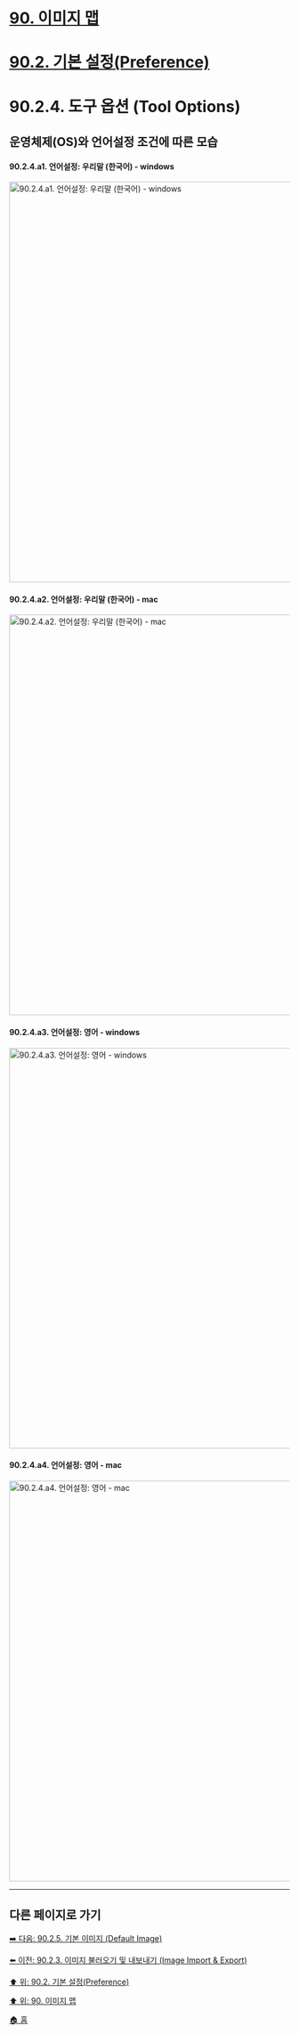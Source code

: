 # [90. 이미지 맵](./90-00-image-map.md)
# [90.2. 기본 설정(Preference)](./90-02-00-preference.md)
# 90.2.4. 도구 옵션 (Tool Options)
## 운영체제(OS)와 언어설정 조건에 따른 모습
#### 90.2.4.a1. 언어설정: 우리말 (한국어) - windows

<img width="720" alt="90.2.4.a1. 언어설정: 우리말 (한국어) - windows" src="https://github.com/wonder13662/gimp/assets/15767104/789d111c-2374-497f-920d-26b8048f2539">

#### 90.2.4.a2. 언어설정: 우리말 (한국어) - mac

<img width="720" alt="90.2.4.a2. 언어설정: 우리말 (한국어) - mac" src="https://github.com/wonder13662/gimp/assets/15767104/dcb0f40a-cbb6-43bc-a7b9-d1b73db39bce">

#### 90.2.4.a3. 언어설정: 영어 - windows

<img width="720" alt="90.2.4.a3. 언어설정: 영어 - windows" src="https://github.com/wonder13662/gimp/assets/15767104/560f9274-98c3-45db-8c61-c0dd1f110d6a">

#### 90.2.4.a4. 언어설정: 영어 - mac

<img width="720" alt="90.2.4.a4. 언어설정: 영어 - mac" src="https://github.com/wonder13662/gimp/assets/15767104/6c3f9ee1-2fc8-46f7-b377-628fbf5a241d">

***

## 다른 페이지로 가기

[➡️ 다음: 90.2.5. 기본 이미지 (Default Image)](./90-02-05-default-image.md)

[⬅️ 이전: 90.2.3. 이미지 불러오기 및 내보내기 (Image Import & Export)](./90-02-03-image-import-n-export.md)

[⬆️ 위: 90.2. 기본 설정(Preference)](./90-02-00-preference.md)

[⬆️ 위: 90. 이미지 맵](./90-00-image-map.md)

[🏠 홈](./00-home.md)
